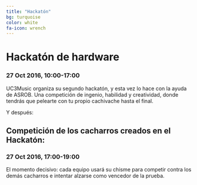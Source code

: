 ```yaml
---
title: "Hackatón"
bg: turquoise
color: white
fa-icon: wrench
---
```

# Hackatón de hardware
### 27 Oct 2016, 10&#58;00-17&#58;00
UC3Music organiza su segundo hackatón, y esta vez lo hace con la ayuda de ASROB.
Una competición de ingenio, habilidad y creatividad, donde tendrás que pelearte con tu propio cachivache hasta el final.

Y después&#58;  
## Competición de los cacharros creados en el Hackatón:
### 27 Oct 2016, 17&#58;00-19&#58;00
El momento decisivo&#58; cada equipo usará su chisme para competir contra los demás cacharros e intentar alzarse como vencedor de la prueba.
